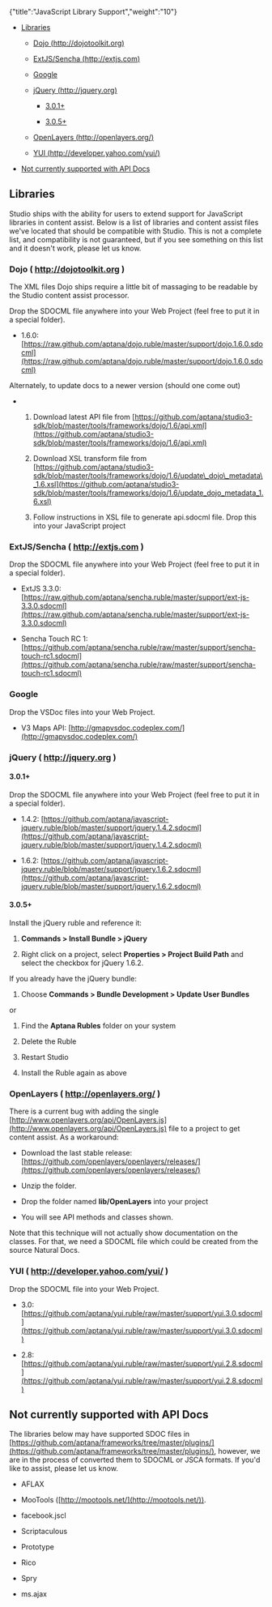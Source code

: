 {"title":"JavaScript Library Support","weight":"10"} 

*   [Libraries](#Libraries)
    
    *   [Dojo (http://dojotoolkit.org)](#Dojo(http://dojotoolkit.org))
        
    *   [ExtJS/Sencha (http://extjs.com)](#ExtJS/Sencha(http://extjs.com))
        
    *   [Google](#Google)
        
    *   [jQuery (http://jquery.org)](#jQuery(http://jquery.org))
        
        *   [3.0.1+](#3.0.1+)
            
        *   [3.0.5+](#3.0.5+)
            
    *   [OpenLayers (http://openlayers.org/)](#OpenLayers(http://openlayers.org/))
        
    *   [YUI (http://developer.yahoo.com/yui/)](#YUI(http://developer.yahoo.com/yui/))
        
*   [Not currently supported with API Docs](#NotcurrentlysupportedwithAPIDocs)
    

## Libraries

Studio ships with the ability for users to extend support for JavaScript libraries in content assist. Below is a list of libraries and content assist files we've located that should be compatible with Studio. This is not a complete list, and compatibility is not guaranteed, but if you see something on this list and it doesn't work, please let us know.

### Dojo ( http://dojotoolkit.org )

The XML files Dojo ships require a little bit of massaging to be readable by the Studio content assist processor.

Drop the SDOCML file anywhere into your Web Project (feel free to put it in a special folder).

*   1.6.0: [https://raw.github.com/aptana/dojo.ruble/master/support/dojo.1.6.0.sdocml](https://raw.github.com/aptana/dojo.ruble/master/support/dojo.1.6.0.sdocml)
    

Alternately, to update docs to a newer version (should one come out)

*   1.  Download latest API file from [https://github.com/aptana/studio3-sdk/blob/master/tools/frameworks/dojo/1.6/api.xml](https://github.com/aptana/studio3-sdk/blob/master/tools/frameworks/dojo/1.6/api.xml)
        
    2.  Download XSL transform file from [https://github.com/aptana/studio3-sdk/blob/master/tools/frameworks/dojo/1.6/update\_dojo\_metadata\_1.6.xsl](https://github.com/aptana/studio3-sdk/blob/master/tools/frameworks/dojo/1.6/update_dojo_metadata_1.6.xsl)
        
    3.  Follow instructions in XSL file to generate api.sdocml file. Drop this into your JavaScript project
        

### ExtJS/Sencha ( http://extjs.com )

Drop the SDOCML file anywhere into your Web Project (feel free to put it in a special folder).

*   ExtJS 3.3.0: [https://raw.github.com/aptana/sencha.ruble/master/support/ext-js-3.3.0.sdocml](https://raw.github.com/aptana/sencha.ruble/master/support/ext-js-3.3.0.sdocml)
    
*   Sencha Touch RC 1: [https://github.com/aptana/sencha.ruble/raw/master/support/sencha-touch-rc1.sdocml](https://github.com/aptana/sencha.ruble/raw/master/support/sencha-touch-rc1.sdocml)
    

### Google

Drop the VSDoc files into your Web Project.

*   V3 Maps API: [http://gmapvsdoc.codeplex.com/](http://gmapvsdoc.codeplex.com/)
    

### jQuery ( http://jquery.org )

#### 3.0.1+

Drop the SDOCML file anywhere into your Web Project (feel free to put it in a special folder).

*   1.4.2: [https://github.com/aptana/javascript-jquery.ruble/blob/master/support/jquery.1.4.2.sdocml](https://github.com/aptana/javascript-jquery.ruble/blob/master/support/jquery.1.4.2.sdocml)
    
*   1.6.2: [https://github.com/aptana/javascript-jquery.ruble/blob/master/support/jquery.1.6.2.sdocml](https://github.com/aptana/javascript-jquery.ruble/blob/master/support/jquery.1.6.2.sdocml)
    

#### 3.0.5+

Install the jQuery ruble and reference it:

1.  **Commands > Install Bundle > jQuery**
    
2.  Right click on a project, select **Properties > Project Build Path** and select the checkbox for jQuery 1.6.2.
    

If you already have the jQuery bundle:

1.  Choose **Commands > Bundle Development > Update User Bundles**
    

or

1.  Find the **Aptana Rubles** folder on your system
    
2.  Delete the Ruble
    
3.  Restart Studio
    
4.  Install the Ruble again as above
    

### OpenLayers ( http://openlayers.org/ )

There is a current bug with adding the single [http://www.openlayers.org/api/OpenLayers.js](http://www.openlayers.org/api/OpenLayers.js) file to a project to get content assist. As a workaround:

*   Download the last stable release: [https://github.com/openlayers/openlayers/releases/](https://github.com/openlayers/openlayers/releases/)
    
*   Unzip the folder.
    
*   Drop the folder named **lib/OpenLayers** into your project
    
*   You will see API methods and classes shown.
    

Note that this technique will not actually show documentation on the classes. For that, we need a SDOCML file which could be created from the source Natural Docs.

### YUI ( http://developer.yahoo.com/yui/ )

Drop the SDOCML file into your Web Project.

*   3.0: [https://github.com/aptana/yui.ruble/raw/master/support/yui.3.0.sdocml](https://github.com/aptana/yui.ruble/raw/master/support/yui.3.0.sdocml)
    
*   2.8: [https://github.com/aptana/yui.ruble/raw/master/support/yui.2.8.sdocml](https://github.com/aptana/yui.ruble/raw/master/support/yui.2.8.sdocml)
    

## Not currently supported with API Docs

The libraries below may have supported SDOC files in [https://github.com/aptana/frameworks/tree/master/plugins/](https://github.com/aptana/frameworks/tree/master/plugins/), however, we are in the process of converted them to SDOCML or JSCA formats. If you'd like to assist, please let us know.

*   AFLAX
    
*   MooTools ([http://mootools.net/](http://mootools.net/)).
    
*   facebook.jscl
    
*   Scriptaculous
    
*   Prototype
    
*   Rico
    
*   Spry
    
*   ms.ajax